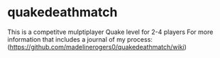# quakedeathmatch
This is a competitve mulptiplayer Quake level for 2-4 players
For more information that includes a journal of my process: (https://github.com/madelinerogers0/quakedeathmatch/wiki)
